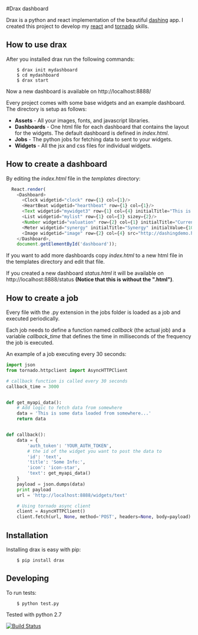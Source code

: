 #Drax dashboard

Drax is a python and react implementation of the beautiful [dashing](http://shopify.github.io/dashing/) app. I created this project to develop my [react](http://facebook.github.io/react/index.html) and  [tornado](http://www.tornadoweb.org/) skills.

## How to use drax
After you installed drax run the following commands:

```
    $ drax init mydashboard
    $ cd mydashboard
    $ drax start
```

Now a new dashboard is available on http://localhost:8888/


Every project comes with some base widgets and an example dashboard. The directory is setup as follows:

* **Assets** - All your images, fonts, and javascript libraries.
* **Dashboards** - One html file for each dashboard that contains the layout for the widgets. The default dashboard is defined in *index.html*.
* **Jobs** - The python jobs for fetching data to sent to your widgets.
* **Widgets** - All the jsx and css files for individual widgets.


## How to create a dashboard
By editing the *index.html* file in the *templates* directory: 

```javascript
  React.render(
    <Dashboard>
      <Clock widgetid="clock" row={1} col={1}/>
      <HeartBeat widgetid="hearthbeat" row={1} col={1}/>
      <Text widgetid="mywidget3" row={1} col={4} initialTitle="This is the title" initialText="This is my initial text...."/>
      <List widgetid="mylist" row={1} col={3} sizey={2}/>
      <Number widgetid="valuation" row={2} col={1} initialTitle="Current valuation" initialInfo="In billions"/>
      <Meter widgetid="synergy" initialTitle="Synergy" initialValue={10} min={0} max={100} row={2} col={2}/>
      <Image widgetid="image" row={2} col={4} src="http://dashingdemo.herokuapp.com/assets/logo.png"/>
    </Dashboard>,
    document.getElementById('dashboard'));
```

If you want to add more dashboards copy *index.html* to a new html file in the templates directory and edit that file.

If you created a new dashboard *status.html* it will be available on http://localhost:8888/status **(Notice that this is without the ".html")**.


## How to create a job
Every file with the .py extension in the jobs folder is loaded as a job and executed periodically. 

Each job needs to define a function named *callback* (the actual job) and a variable *callback_time* that defines the time in milliseconds of the frequency the job is executed.

An example of a job executing every 30 seconds:
```python
import json
from tornado.httpclient import AsyncHTTPClient

# callback function is called every 30 seconds
callback_time = 3000


def get_myapi_data():
    # Add logic to fetch data from somewhere
    data = 'This is some data loaded from somewhere...'
    return data


def callback():
    data = {
        'auth_token': 'YOUR_AUTH_TOKEN',
        # the id of the widget you want to post the data to
        'id': 'text',
        'title': 'Some Info:',
        'icon': 'icon-star',
        'text': get_myapi_data()
    }
    payload = json.dumps(data)
    print payload
    url = 'http://localhost:8888/widgets/text'

    # Using tornado async client
    client = AsyncHTTPClient()
    client.fetch(url, None, method='POST', headers=None, body=payload)
```



## Installation
Installing drax is easy with pip:

```
    $ pip install drax
```

## Developing
To run tests:
```
    $ python test.py
```
Tested with python 2.7

[![Build Status](https://travis-ci.org/tax/drax.svg?branch=master)](https://travis-ci.org/tax/drax)